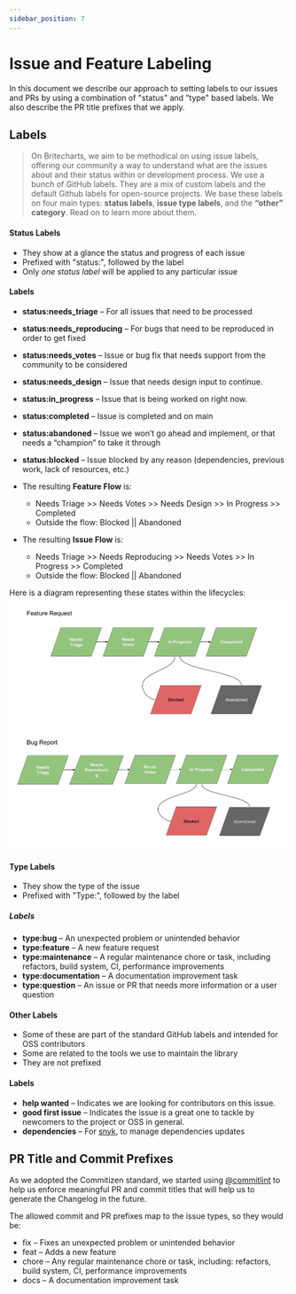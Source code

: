 ```yaml
---
sidebar_position: 7
---
```


# Issue and Feature Labeling

In this document we describe our approach to setting labels to our issues and PRs by using a combination of "status" and "type" based labels. We also describe the PR title prefixes that we apply.

## Labels

> On Britecharts, we aim to be methodical on using issue labels, offering our community a way to understand what are the issues about and their status within or development process.
We use a bunch of GitHub labels. They are a mix of custom labels and the default Github labels for open-source projects. We base these labels on four main types: **status labels**, **issue type labels**, and the **“other” category**. Read on to learn more about them.

#### Status Labels
* They show at a glance the status and progress of each issue
* Prefixed with "status:", followed by the label
* Only *one status label* will be applied to any particular issue


#### Labels
- **status:needs_triage** – For all issues that need to be processed
- **status:needs_reproducing** – For bugs that need to be reproduced in order to get fixed
- **status:needs_votes** – Issue or bug fix that needs support from the community to be considered
- **status:needs_design** – Issue that needs design input to continue.
- **status:in_progress** – Issue that is being worked on right now.
- **status:completed** – Issue is completed and on main
- **status:abandoned** – Issue we won’t go ahead and implement, or that needs a “champion” to take it through
- **status:blocked** – Issue blocked by any reason (dependencies, previous work, lack of resources, etc.)

-   The resulting **Feature Flow** is:
    -   Needs Triage >> Needs Votes >> Needs Design >> In Progress >> Completed
    -   Outside the flow: Blocked || Abandoned
-   The resulting **Issue Flow** is:
    -   Needs Triage >> Needs Reproducing >> Needs Votes >> In Progress >> Completed
    -   Outside the flow: Blocked || Abandoned

Here is a diagram representing these states within the lifecycles:
![Feature and Bug Lifecycle](https://raw.githubusercontent.com/britecharts/britecharts/main/packages/docs/static/img/process/issue_process_diagram.png)

#### Type Labels
* They show the type of the issue
* Prefixed with "Type:", followed by the label

##### Labels
- **type:bug** – An unexpected problem or unintended behavior
- **type:feature** – A new feature request
- **type:maintenance** – A regular maintenance chore or task, including refactors, build system, CI, performance improvements
- **type:documentation** – A documentation improvement task
- **type:question** – An issue or PR that needs more information or a user question

#### Other Labels
* Some of these are part of the standard GitHub labels and intended for OSS contributors
* Some are related to the tools we use to maintain the library
* They are not prefixed

#### Labels
- **help wanted** – Indicates we are looking for contributors on this issue.
- **good first issue** – Indicates the issue is a great one to tackle by newcomers to the project or OSS in general.
-   **dependencies** – For [snyk](https://snyk.io/), to manage dependencies updates

## PR Title and Commit Prefixes

As we adopted the Commitizen standard, we started using [@commitlint](https://commitlint.js.org/#/) to help us enforce meaningful PR and commit titles that will help us to generate the Changelog in the future.

The allowed commit and PR prefixes map to the issue types, so they would be:

-   fix – Fixes an unexpected problem or unintended behavior
-   feat – Adds a new feature
-   chore – Any regular maintenance chore or task, including: refactors, build system, CI, performance improvements
-   docs – A documentation improvement task
